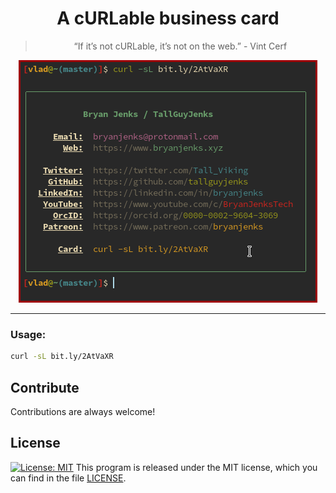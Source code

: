 <div align="center">
  
# A cURLable business card

> “If it’s not cURLable, it’s not on the web.” - Vint Cerf

![curl output](screenshot.png)

</div>

---

### Usage:

```bash
curl -sL bit.ly/2AtVaXR
```

## Contribute

Contributions are always welcome!

## License

[![License: MIT](https://img.shields.io/badge/License-MIT-yellow.svg)](https://opensource.org/licenses/MIT)
This program is released under the MIT license, which you can find in the file [LICENSE](LICENSE).
